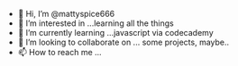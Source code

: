 - 👋 Hi, I’m @mattyspice666
- 👀 I’m interested in ...learning all the things
- 🌱 I’m currently learning ...javascript via codecademy
- 💞️ I’m looking to collaborate on ... some projects, maybe..
- 📫 How to reach me ... 

<!---
mattyspice666/mattyspice666 is a ✨ special ✨ repository because its `README.md` (this file) appears on your GitHub profile.
You can click the Preview link to take a look at your changes.
--->
